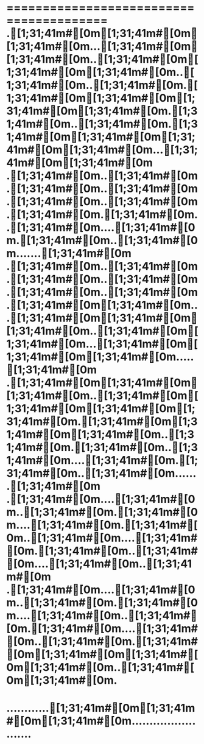 ========================================
.[1;31;41m#[0m[1;31;41m#[0m[1;31;41m#[0m...[1;31;41m#[0m[1;31;41m#[0m..[1;31;41m#[0m[1;31;41m#[0m[1;31;41m#[0m..[1;31;41m#[0m..[1;31;41m#[0m.[1;31;41m#[0m[1;31;41m#[0m[1;31;41m#[0m[1;31;41m#[0m.[1;31;41m#[0m..[1;31;41m#[0m.[1;31;41m#[0m[1;31;41m#[0m[1;31;41m#[0m[1;31;41m#[0m...[1;31;41m#[0m[1;31;41m#[0m
.[1;31;41m#[0m..[1;31;41m#[0m.[1;31;41m#[0m..[1;31;41m#[0m.[1;31;41m#[0m..[1;31;41m#[0m.[1;31;41m#[0m.[1;31;41m#[0m..[1;31;41m#[0m....[1;31;41m#[0m.[1;31;41m#[0m..[1;31;41m#[0m.......[1;31;41m#[0m
.[1;31;41m#[0m..[1;31;41m#[0m.[1;31;41m#[0m..[1;31;41m#[0m.[1;31;41m#[0m..[1;31;41m#[0m.[1;31;41m#[0m[1;31;41m#[0m...[1;31;41m#[0m[1;31;41m#[0m[1;31;41m#[0m..[1;31;41m#[0m[1;31;41m#[0m...[1;31;41m#[0m[1;31;41m#[0m[1;31;41m#[0m.....[1;31;41m#[0m
.[1;31;41m#[0m[1;31;41m#[0m[1;31;41m#[0m..[1;31;41m#[0m[1;31;41m#[0m[1;31;41m#[0m[1;31;41m#[0m.[1;31;41m#[0m[1;31;41m#[0m[1;31;41m#[0m..[1;31;41m#[0m.[1;31;41m#[0m..[1;31;41m#[0m....[1;31;41m#[0m.[1;31;41m#[0m..[1;31;41m#[0m.......[1;31;41m#[0m
.[1;31;41m#[0m....[1;31;41m#[0m..[1;31;41m#[0m.[1;31;41m#[0m....[1;31;41m#[0m.[1;31;41m#[0m..[1;31;41m#[0m....[1;31;41m#[0m.[1;31;41m#[0m..[1;31;41m#[0m....[1;31;41m#[0m..[1;31;41m#[0m
.[1;31;41m#[0m....[1;31;41m#[0m..[1;31;41m#[0m.[1;31;41m#[0m....[1;31;41m#[0m..[1;31;41m#[0m.[1;31;41m#[0m....[1;31;41m#[0m..[1;31;41m#[0m.[1;31;41m#[0m[1;31;41m#[0m[1;31;41m#[0m[1;31;41m#[0m..[1;31;41m#[0m[1;31;41m#[0m.
========================================
............[1;31;41m#[0m[1;31;41m#[0m[1;31;41m#[0m.........................
========================================
